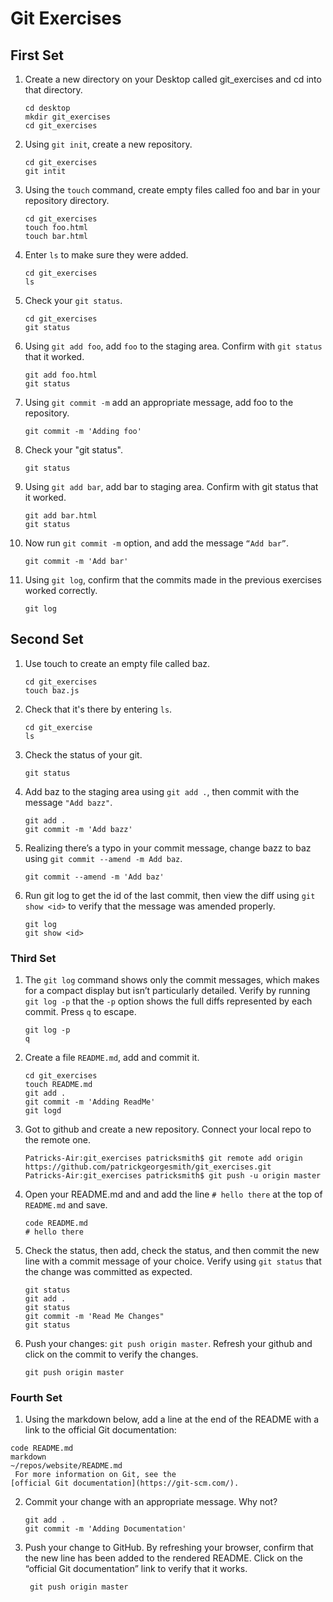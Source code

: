 # Git Exercises

## First Set
1. Create a new directory on your Desktop called git_exercises and cd into that directory.
   	```
    cd desktop
    mkdir git_exercises
    cd git_exercises
    ```

   
2. Using `git init`, create a new repository.
   ```
   cd git_exercises
   git intit
   ```

3. Using the `touch` command, create empty files called foo and bar in your repository directory.
    ``` 
    cd git_exercises
    touch foo.html
    touch bar.html
    ```
4. Enter `ls` to make sure they were added.
    ```
    cd git_exercises
    ls
    ```

5. Check your `git status`.
    ```
    cd git_exercises
    git status
    ```

6. Using `git add foo`, add `foo` to the staging area. Confirm with `git status` that it worked.
    ```
    git add foo.html
    git status
    ```
    
7. Using `git commit -m` add an appropriate message, add foo to the repository.
   ```
   git commit -m 'Adding foo'
    ```

8. Check your "git status".
    ```
    git status
    ```
9. Using `git add bar`, add bar to staging area. Confirm with git status that it worked.
    ```
    git add bar.html
    git status
    ```

10. Now run `git commit -m` option, and add the message `“Add bar”`.
    ```
    git commit -m 'Add bar'
    ```

11. Using `git log`, confirm that the commits made in the previous exercises worked correctly.
    ```
    git log
    ```

## Second Set

1. Use touch to create an empty file called baz.
    ```
    cd git_exercises
    touch baz.js
    ```

2. Check that it's there by entering `ls`.
    ```
    cd git_exercise
    ls
    ```

3. Check the status of your git. 
    ```
    git status
    ```

4. Add baz to the staging area using `git add .`, then commit with the message `"Add bazz"`.
    ```
    git add .
    git commit -m 'Add bazz'
    ```

5. Realizing there’s a typo in your commit message, change bazz to baz using `git commit --amend -m Add baz`.
    ```
    git commit --amend -m 'Add baz'
    ```

6. Run git log to get the id of the last commit, then view the diff using `git show <id>` to verify that the message was amended properly.
    ```
    git log 
    git show <id>
    ``` 
### Third Set

1. The `git log` command shows only the commit messages, which makes for a compact display but isn’t particularly detailed. Verify by running `git log -p` that the `-p` option shows the full diffs represented by each commit. Press `q` to escape.
    ```
    git log -p
    q
    ```

2. Create a file `README.md`, add and commit it.
    ```
    cd git_exercises
    touch README.md
    git add .
    git commit -m 'Adding ReadMe'
    git logd
    ```

3. Got to github and create a new repository. Connect your local repo to the remote one.
    ```
    Patricks-Air:git_exercises patricksmith$ git remote add origin https://github.com/patrickgeorgesmith/git_exercises.git
    Patricks-Air:git_exercises patricksmith$ git push -u origin master
    ```

4. Open your README.md and and add the line `# hello there` at the top of `README.md` and save.
    ```
    code README.md
    # hello there
    ```

5. Check the status, then add, check the status, and then commit the new line with a commit message of your choice. Verify using `git status` that the change was committed as expected.
    ```
    git status
    git add .
    git status
    git commit -m 'Read Me Changes"
    git status
    ```

6. Push your changes: `git push origin master`. Refresh your github and click on the commit to verify the changes.
    ```
    git push origin master
    ```
### Fourth Set

1. Using the markdown below, add a line at the end of the README with a link to the official Git documentation:
```
code README.md
markdown
~/repos/website/README.md
 For more information on Git, see the
[official Git documentation](https://git-scm.com/).
```

2. Commit your change with an appropriate message. Why not?
    ```
    git add .
    git commit -m 'Adding Documentation'
    ```
    
3. Push your change to GitHub. By refreshing your browser, confirm that the new line has been added to the rendered README. Click on the “official Git documentation” link to verify that it works.
    ```
     git push origin master
    ```